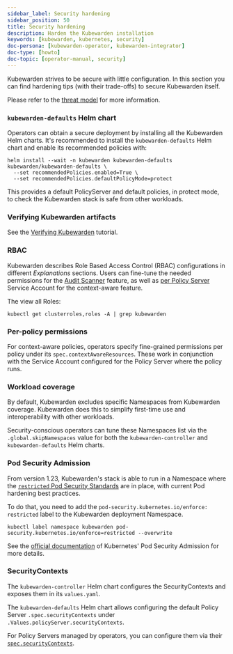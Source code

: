```yaml
---
sidebar_label: Security hardening
sidebar_position: 50
title: Security hardening
description: Harden the Kubewarden installation
keywords: [kubewarden, kubernetes, security]
doc-persona: [kubewarden-operator, kubewarden-integrator]
doc-type: [howto]
doc-topic: [operator-manual, security]
---
```


Kubewarden strives to be secure with little configuration. In this section you
can find hardening tips (with their trade-offs) to secure Kubewarden itself.

Please refer to the [threat model](../reference/threat-model) for more
information.

### `kubewarden-defaults` Helm chart

Operators can obtain a secure deployment by installing all the Kubewarden Helm
charts. It's recommended to install the `kubewarden-defaults` Helm chart and
enable its recommended policies with:

```console
helm install --wait -n kubewarden kubewarden-defaults kubewarden/kubewarden-defaults \
  --set recommendedPolicies.enabled=True \
  --set recommendedPolicies.defaultPolicyMode=protect
```

This provides a default PolicyServer and default policies, in protect mode, to
check the Kubewarden stack is safe from other workloads.

### Verifying Kubewarden artifacts

See the [Verifying Kubewarden](../tutorials/verifying-kubewarden) tutorial.

### RBAC

Kubewarden describes Role Based Access Control (RBAC) configurations in
different _Explanations_ sections. Users can fine-tune the needed permissions
for the [Audit
Scanner](../explanations/audit-scanner#permissions-and-serviceaccounts)
feature, as well as [per Policy Server](../explanations/context-aware-policies)
Service Account for the context-aware feature.

The view all Roles:

```console
kubectl get clusterroles,roles -A | grep kubewarden
```

### Per-policy permissions

For context-aware policies, operators specify fine-grained permissions per
policy under its `spec.contextAwareResources`. These work in conjunction with
the Service Account configured for the Policy Server where the policy runs.

### Workload coverage

By default, Kubewarden excludes specific Namespaces from Kubewarden coverage.
Kubewarden does this to simplify first-time use and interoperability with other
workloads.

Security-conscious operators can tune these Namespaces list via the
`.global.skipNamespaces` value for both the `kubewarden-controller` and
`kubewarden-defaults` Helm charts.

### Pod Security Admission

From version 1.23, Kubewarden's stack is able to run in a Namespace where the
[`restricted` Pod Security
Standards](https://kubernetes.io/docs/concepts/security/pod-security-standards/#restricted)
are in place, with current Pod hardening best practices.

To do that, you need to add the `pod-security.kubernetes.io/enforce:
restricted` label to the Kubewarden deployment Namespace.

```console
kubectl label namespace kubewarden pod-security.kubernetes.io/enforce=restricted --overwrite
```

See the [official
documentation](https://kubernetes.io/docs/concepts/security/pod-security-admission/)
of Kubernetes' Pod Security Admission for more details.

### SecurityContexts

The `kubewarden-controller` Helm chart configures the SecurityContexts and
exposes them in its `values.yaml`.

The `kubewarden-defaults` Helm chart allows configuring the default Policy
Server `.spec.securityContexts` under `.Values.policyServer.securityContexts`.

For Policy Servers managed by operators, you can configure them via their
[`spec.securityContexts`](https://docs.kubewarden.io/reference/CRDs#policyserversecurity).
